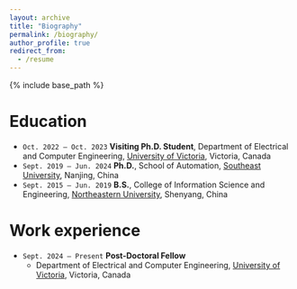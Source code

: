 ```yaml
---
layout: archive
title: "Biography"
permalink: /biography/
author_profile: true
redirect_from:
  - /resume
---
```


{% include base_path %}


Education
======
* `Oct. 2022 – Oct. 2023` **Visiting Ph.D. Student**, Department of Electrical and Computer Engineering, [University of Victoria](https://www.uvic.ca/), Victoria, Canada
* `Sept. 2019 – Jun. 2024` **Ph.D.**, School of Automation, [Southeast University](https://www.seu.edu.cn/english/main.htm), Nanjing, China
* `Sept. 2015 – Jun. 2019` **B.S.**, College of Information Science and Engineering, [Northeastern University](http://english.neu.edu.cn), Shenyang, China


Work experience
======
* `Sept. 2024 – Present` **Post-Doctoral Fellow**
  * Department of Electrical and Computer Engineering, [University of Victoria](https://www.uvic.ca/), Victoria, Canada
  
